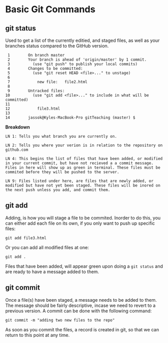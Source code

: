 # Basic Git Commands

## git status

Used to get a list of the currently editied, and staged files, as well as your branches status compared to the GitHub version.

```
 1        On branch master
 2        Your branch is ahead of 'origin/master' by 1 commit.
 3          (use "git push" to publish your local commits)
 4        Changes to be committed:
 5          (use "git reset HEAD <file>..." to unstage)
 6
 7            new file:   file2.html
 8
 9        Untracked files:
10          (use "git add <file>..." to include in what will be committed)
11
12            file3.html
13
14        jassok@Kyles-MacBook-Pro gitTeaching (master) $ 
```

**Breakdown**
    
    LN 1: Tells you what branch you are currently on.
    
    LN 2: Tells you where your verion is in relation to the repository on github.com
    
    LN 4: This begins the list of files that have been added, or modified in your current commit, but have not recieved a a commit message. Files in here will show up as green in terminal. These files must be commited before they will be pushed to the server.
    
    LN 9: Files listed under here, are files that are newly added, or modified but have not yet been staged. These files will be inored on the next push unless you add, and commit them.
    
## git add

Adding, is how you will stage a file to be commited. Inorder to do this,  you can either add each file on its own, if you only want to push up specific files:

``` git add file3.html ```

Or you can add all modified files at one:

``` git add . ```

Files that have been added, will appear green upon doing a `git status` and are ready to have a message added to them.

## git commit

Once a file(s) have been staged, a message needs to be added to them. The message should be fairly descriptive, incase we need to revert to a previous version. A commit can be done with the following command:

``` git commit -m "adding two new files to the repo" ```

As soon as you commit the files, a record is created in git, so that we can return to this point at any time. 
